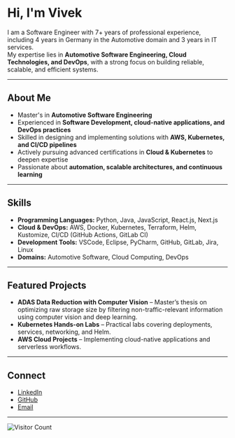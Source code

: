 # Hi, I'm Vivek

I am a Software Engineer with 7+ years of professional experience, including 4 years in Germany in the Automotive domain and 3 years in IT services.  
My expertise lies in **Automotive Software Engineering, Cloud Technologies, and DevOps**, with a strong focus on building reliable, scalable, and efficient systems.

---

## About Me
- Master's in **Automotive Software Engineering**  
- Experienced in **Software Development, cloud-native applications, and DevOps practices**  
- Skilled in designing and implementing solutions with **AWS, Kubernetes, and CI/CD pipelines**  
- Actively pursuing advanced certifications in **Cloud & Kubernetes** to deepen expertise  
- Passionate about **automation, scalable architectures, and continuous learning**  

---

## Skills
- **Programming Languages:** Python, Java, JavaScript, React.js, Next.js
- **Cloud & DevOps:** AWS, Docker, Kubernetes, Terraform, Helm, Kustomize, CI/CD (GitHub Actions, GitLab CI)  
- **Development Tools:** VSCode, Eclipse, PyCharm, GitHub, GitLab, Jira, Linux  
- **Domains:** Automotive Software, Cloud Computing, DevOps

---

## Featured Projects
- **ADAS Data Reduction with Computer Vision** – Master’s thesis on optimizing raw storage size by filtering non-traffic-relevant information using computer vision and deep learning.  
- **Kubernetes Hands-on Labs** – Practical labs covering deployments, services, networking, and Helm.  
- **AWS Cloud Projects** – Implementing cloud-native applications and serverless workflows.  

---

## Connect
- [LinkedIn](https://www.linkedin.com/in/viveksubraveti)  
- [GitHub](https://github.com/viveksubraveti)  
- [Email](mailto:viveksubraveti@gmail.com)  

---

![Visitor Count](https://komarev.com/ghpvc/?username=viveksubraveti&color=0e75b6&style=flat)
